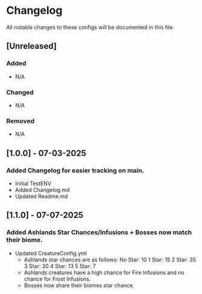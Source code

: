 # Changelog

All notable changes to these configs will be documented in this file.

## [Unreleased]

### Added

- N/A

### Changed

- N/A

### Removed

- N/A

## [1.0.0] - 07-03-2025
### Added Changelog for easier tracking on main.
- Initial TestENV
- Added Changelog.md
- Updated Readme.md

## [1.1.0] - 07-07-2025
### Added Ashlands Star Chances/Infusions + Bosses now match their biome.
- Updated CreatureConfig.yml
  - Ashlands star chances are as follows:
    No Star: 10
    1 Star: 15
    2 Star: 35
    3 Star: 20
    4 Star: 13
    5 Star: 7
  - Ashlands creatures have a high chance for Fire Infusions and no chance for Frost Infusions.
  - Bosses now share their biomes star chance.
